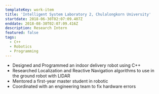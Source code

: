 ```yaml
---
templateKey: work-item
title: 'Intelligent System Laboratory 2, Chulalongkorn University'
startdate: 2018-06-30T02:07:09.407Z
enddate: 2018-08-30T02:07:09.416Z
description: Research Intern
featured: false
tags:
  - C++
  - Robotics
  - Programming
---
```

* Designed and Programmed an indoor delivery robot using C++
* Researched Localization and Reactive Navigation algorithms to use in the ground robot with LIDAR
* Mentored a first-year master student in robotic
* Coordinated with an engineering team to fix hardware errors
